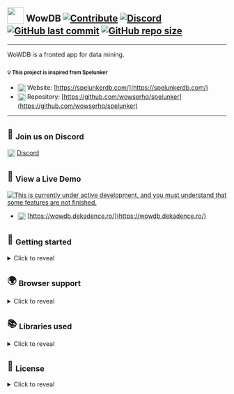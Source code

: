 ## <sub><img loading="lazy" width="38" height="38" alt="" src="https://wowdb.dekadence.ro/assets/images/logos/dekadence/dekadence-logo.svg" /></sub> WowDB [![Contribute](https://img.shields.io/badge/contributions-welcome-brightgreen.svg)](https://github.com/DeKaDeNcE/WoWDB/pulls) [![Discord](https://img.shields.io/discord/577080623227863040.svg?logo=discord)](https://discord.gg/uNX4SX4) [![GitHub last commit](https://img.shields.io/github/last-commit/DeKaDeNcE/WoWDB.svg)](#-wowdb-----) [![GitHub repo size](https://img.shields.io/github/repo-size/DeKaDeNcE/WoWDB.svg)](#-wowdb-----)

---

WoWDB is a fronted app for data mining.

#### <sub>💡 This project is inspired from Spelunker</sub>

* <sub><img loading="lazy" width="18" height="18" alt="" src="https://spelunkerdb.com/favicon.png" /></sub> Website: [https://spelunkerdb.com/](https://spelunkerdb.com/)
* <sub><img loading="lazy" width="18" height="18" alt="" src="https://spelunkerdb.com/favicon.png" /></sub> Repository: [https://github.com/wowserhq/spelunker](https://github.com/wowserhq/spelunker)

---

## 💬 <sub>Join us on Discord</sub>

<sub><img width="18" height="18" alt="" src="https://wowdb.dekadence.ro/assets/images/discord-48.png" /></sub> [Discord](https://discord.gg/uNX4SX4)

## 👀 <sub>View a Live Demo</sub>
[![This is currently under active development, and you must understand that some features are not finished.](https://wowdb.dekadence.ro/assets/images/under-development.svg)](#-view-a-live-demo)

* <sub><img loading="lazy" width="18" height="18" alt="" src="https://wowdb.dekadence.ro/assets/images/logos/dekadence/dekadence-logo.svg" /></sub> [https://wowdb.dekadence.ro/](https://wowdb.dekadence.ro/)

## 🚀 <sub>Getting started</sub>
<details>
<summary>Click to reveal</summary>

---
Install the dependencies...

### `npm install`

...then start [Rollup](https://rollupjs.org):

### `npm run dev`

Navigate to [localhost:5000](http://localhost:5000/). You should see your app running. Edit a component file in `src`, save it, and hot reload will refresh the page automatically.

By default, the server will only respond to requests from localhost.

## <sub>Building and running in production mode</sub>

To create an optimised version of the app:

### `npm run build`

---
</details>

## 🌍 <sub>Browser support</sub>
<details>
<summary>Click to reveal</summary>

---
| Logo                                                                                                                                                                                    | Company               | Name              | Rendering Engine | Version         |
| :---:                                                                                                                                                                                   | :---                  | :---              | :---             | :---:           |
| <img loading="lazy" width="24" height="24" src="https://raw.githubusercontent.com/alrra/browser-logos/master/src/archive/internet-explorer_9-11/internet-explorer_9-11.svg" alt="Internet Explorer" /> | Microsoft             | Internet Explorer | Trident          | <sup>*</sup>11+ |
| <img loading="lazy" width="24" height="24" src="https://raw.githubusercontent.com/alrra/browser-logos/master/src/archive/edge_12-18/edge_12-18.svg" alt="Edge" />                                      | Microsoft             | Edge              | EdgeHTML         | <sup>*</sup>12+ |
| <img loading="lazy" width="24" height="24" src="https://raw.githubusercontent.com/alrra/browser-logos/master/src/edge/edge.svg" alt="Edge" />                                                          | Microsoft             | Edge              | Blink            | 79+             |
| <img loading="lazy" width="24" height="24" src="https://raw.githubusercontent.com/alrra/browser-logos/master/src/archive/firefox_3.5-22/firefox_3.5-22.png" alt="Firefox" />                           | Mozilla               | Firefox           | Gecko            | <sup>*</sup>4+  |
| <img loading="lazy" width="24" height="24" src="https://raw.githubusercontent.com/alrra/browser-logos/master/src/firefox/firefox.svg" alt="Firefox" />                                                 | Mozilla               | Firefox           | Quantum Gecko    | 57+             |
| <img loading="lazy" width="24" height="24" src="https://raw.githubusercontent.com/alrra/browser-logos/master/src/pale-moon/pale-moon.png" alt="Pale Moon" />                                           | Moonchild Productions | Pale Moon         | Goanna           | <sup>*</sup>4+  |
| <img loading="lazy" width="24" height="24" src="https://raw.githubusercontent.com/alrra/browser-logos/master/src/basilisk/basilisk.svg" alt="Basilisk" />                                              | Moonchild Productions | Basilisk          | Goanna           | <sup>*</sup>1+  |
| <img loading="lazy" width="24" height="24" src="https://raw.githubusercontent.com/alrra/browser-logos/master/src/archive/chrome_1-11/chrome_1-11.svg" alt="Chrome" />                                  | Google                | Chrome            | WebKit           | <sup>*</sup>3+  |
| <img loading="lazy" width="24" height="24" src="https://raw.githubusercontent.com/alrra/browser-logos/master/src/chrome/chrome.svg" alt="Chrome" />                                                    | Google                | Chrome            | Blink            | 28+             |
| <img loading="lazy" width="24" height="24" src="https://raw.githubusercontent.com/alrra/browser-logos/master/src/archive/opera_15-32/opera_15-32.png" alt="Opera" />                                   | Opera Software        | Opera             | Presto           | <sup>*</sup>12+ |
| <img loading="lazy" width="24" height="24" src="https://raw.githubusercontent.com/alrra/browser-logos/master/src/opera/opera.svg" alt="Opera" />                                                       | Opera Software        | Opera             | Blink            | 15+             |
| <img loading="lazy" width="24" height="24" src="https://raw.githubusercontent.com/alrra/browser-logos/master/src/safari/safari.png" alt="Safari" />                                                    | Apple                 | Safari            | WebKit           | 8+              |
| <img loading="lazy" width="24" height="24" src="https://raw.githubusercontent.com/alrra/browser-logos/master/src/brave/brave.svg" alt="Brave" />                                                       | Brave Software        | Brave             | Blink            | 1+              |
| <img loading="lazy" width="24" height="24" src="https://raw.githubusercontent.com/alrra/browser-logos/master/src/vivaldi/vivaldi.svg" alt="Vivaldi" />                                                 | Vivaldi Technologies  | Vivaldi           | Blink            | 1+              |

[![* application support may vary](https://wowdb.dekadence.ro/assets/images/ie-notice.svg)](#-browser-support)

---
</details>

## 📚 <sub>Libraries used</sub>
<details>
<summary>Click to reveal</summary>

---
| Name                    | Website                                                                                           | Repository                                                                                         | License                                                                            |
| :---                    | :---                                                                                              | :---                                                                                               | :---                                                                               |
| Svelte                  | [svelte.dev](https://svelte.de/)                                                                  | [github.com/sveltejs/svelte](https://github.com/sveltejs/svelte)                                   | [MIT](https://github.com/sveltejs/svelte/blob/master/LICENSE)                      |
| Svelte Fullscreen       | [svelte-fullscreen.netlify.app](https://svelte-fullscreen.netlify.app/)                           | [github.com/andrelmlins/svelte-fullscreen](https://github.com/andrelmlins/svelte-fullscreen)       | [MIT](https://github.com/andrelmlins/svelte-fullscreen/blob/master/LICENSE)        |
| Svelte JSON Tree        | [lihautan.com/svelte-json-tree](https://lihautan.com/svelte-json-tree/)                           | [github.com/tanhauhau/svelte-json-tree](https://github.com/tanhauhau/svelte-json-tree)             | [MIT](https://github.com/tanhauhau/svelte-json-tree/blob/master/LICENSE)           |
| Svelte PopOver          | [svelte-popover.now.sh](https://svelte-popover.now.sh/)                                           | [github.com/vaheqelyan/svelte-popover](https://github.com/vaheqelyan/svelte-popover)               | [MIT](https://github.com/vaheqelyan/svelte-popover/blob/master/LICENSE)            |
| Svelte REPL             | [svelte.dev/repl](https://svelte.dev/repl/)                                                       | [github.com/sveltejs/svelte-repl](https://github.com/sveltejs/svelte-repl)                         | [MIT](https://github.com/sveltejs/svelte-repl/blob/master/LICENSE)                 |
| Svelte Simple Datatable | [geoflux.io/vincjo/svelte-simple-datatables](https://geoflux.io/vincjo/svelte-simple-datatables/) | [github.com/vincjo/svelte-simple-datatables](https://github.com/vincjo/svelte-simple-datatables)   | [MIT](https://github.com/vincjo/svelte-simple-datatables/blob/master/LICENSE)      |
| Svelte Tabs             | [joeattardi.github.io/svelte-tabs](https://joeattardi.github.io/svelte-tabs/)                     | [github.com/joeattardi/svelte-tabs](https://github.com/joeattardi/svelte-tabs)                     | ❓                                                                                 |
| Svelte Virtual List     | [svelte.dev/repl](https://svelte.dev/repl/f78ddd84a1a540a9a40512df39ef751b)                       | [github.com/sveltejs/svelte-virtual-list](https://github.com/sveltejs/svelte-virtual-list)         | [MIT](https://github.com/sveltejs/svelte-virtual-list/blob/master/LICENSE)         |
| wow.export              | [wow.tools/export(https://wow.tools/export/)                                                      | [github.com/Kruithne/wow.export](https://github.com/Kruithne/wow.export)                           | [MIT](https://github.com/Kruithne/wow.export/blob/master/LICENSE)         |
---
</details>

## 📝 <sub>License</sub>
<details>
<summary>Click to reveal</summary>

---
MIT License

Copyright © 2020 ÐeKaÐeNcE

Permission is hereby granted, free of charge, to any person obtaining a copy
of this software and associated documentation files (the "Software"), to deal
in the Software without restriction, including without limitation the rights
to use, copy, modify, merge, publish, distribute, sublicense, and/or sell
copies of the Software, and to permit persons to whom the Software is
furnished to do so, subject to the following conditions:

The above copyright notice and this permission notice shall be included in all
copies or substantial portions of the Software.

THE SOFTWARE IS PROVIDED "AS IS", WITHOUT WARRANTY OF ANY KIND, EXPRESS OR
IMPLIED, INCLUDING BUT NOT LIMITED TO THE WARRANTIES OF MERCHANTABILITY,
FITNESS FOR A PARTICULAR PURPOSE AND NONINFRINGEMENT. IN NO EVENT SHALL THE
AUTHORS OR COPYRIGHT HOLDERS BE LIABLE FOR ANY CLAIM, DAMAGES OR OTHER
LIABILITY, WHETHER IN AN ACTION OF CONTRACT, TORT OR OTHERWISE, ARISING FROM,
OUT OF OR IN CONNECTION WITH THE SOFTWARE OR THE USE OR OTHER DEALINGS IN THE
SOFTWARE.

---
</details>